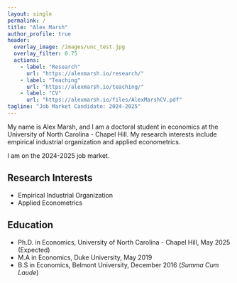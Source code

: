 ```yaml
---
layout: single
permalink: /
title: "Alex Marsh"
author_profile: true
header:
  overlay_image: /images/unc_test.jpg
  overlay_filter: 0.75
  actions:
    - label: "Research"
      url: "https://alexmarsh.io/research/"
    - label: "Teaching"
      url: "https://alexmarsh.io/teaching/"
    - label: "CV"
      url: "https://alexmarsh.io/files/AlexMarshCV.pdf"    
tagline: "Job Market Candidate: 2024-2025"
---
```


My name is Alex Marsh, and I am a doctoral student in economics at the University of North Carolina - Chapel Hill. My research interests include empirical industrial organization and applied econometrics.

I am on the 2024-2025 job market.

## Research Interests
- Empirical Industrial Organization
- Applied Econometrics

## Education
- Ph.D. in Economics, University of North Carolina - Chapel Hill, May 2025 (Expected)
- M.A in Economics, Duke University, May 2019
- B.S in Economics, Belmont University, December 2016 (*Summa Cum Laude*)